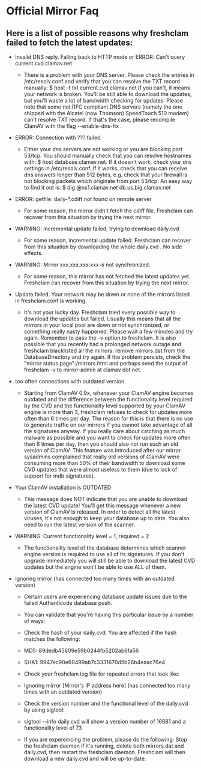 # Official Mirror Faq

## Here is a list of possible reasons why freshclam failed to fetch the latest updates:

* Invalid DNS reply. Falling back to HTTP mode or ERROR: Can't query current.cvd.clamav.net
	* There is a problem with your DNS server. Please check the entries in /etc/resolv.conf and verify that you can resolve the TXT record manually: $ host -t txt current.cvd.clamav.net If you can't, it means your network is broken. You'll be still able to download the updates, but you'll waste a lot of bandwidth checking for updates. Please note that some not RFC compliant DNS servers (namely the one shipped with the Alcatel (now Thomson) SpeedTouch 510 modem) can't resolve TXT record. If that's the case, please recompile ClamAV with the flag --enable-dns-fix .

* ERROR: Connection with ??? failed
	* Either your dns servers are not working or you are blocking port 53/tcp. You should manually check that you can resolve hostnames with: $ host database.clamav.net. If it doesn't work, check your dns settings in /etc/resolv.conf. If it works, check that you can receive dns answers longer than 512 bytes, e.g. check that your firewall is not blocking packets which originate from port 53/tcp. An easy way to find it out is: $ dig @ns1.clamav.net db.us.big.clamav.net

* ERROR: getfile: daily-*.cdiff not found on remote server
	* For some reason, the mirror didn't fetch the cdiff file. Freshclam can recover from this situation by trying the next mirror.

* WARNING: Incremental update failed, trying to download daily.cvd
	* For some reason, incremental update failed. Freshclam can recover from this situation by downloading the whole daily.cvd . No side effects.

* WARNING: Mirror xxx.xxx.xxx.xxx is not synchronized.
	* For some reason, this mirror has not fetched the latest updates yet. Freshclam can recover from this situation by trying the next mirror.

* Update failed. Your network may be down or none of the mirrors listed in freshclam.conf is working.
	* It's not your lucky day. Freshclam tried every possible way to download the updates but failed. Usually this means that all the mirrors in your local pool are down or not synchronized, or something really nasty happened. Please wait a few minutes and try again. Remember to pass the -v option to freshclam. It is also possible that you recently had a prolonged network outage and freshclam blacklisted all the mirrors: remove mirrors.dat from the DatabaseDirectory and try again. If the problem persists, check the "mirror status page":/mirrors.html and perhaps send the output of freshclam -v to mirror-admin at clamav dot net.

* too often connections with outdated version
	* Starting from ClamAV 0.9x, whenever your ClamAV engine becomes outdated and the difference between the functionality level required by the CVD and the functionality level supported by your ClamAV engine is more than 3, freshclam refuses to check for updates more often than 6 times per day. The reason for this is that there is no use to generate traffic on our mirrors if you cannot take advantage of all the signatures anyway. If you really care about catching as much malware as possible and you want to check for updates more often than 6 times per day, then you should also not run such an old version of ClamAV. This feature was introduced after our mirror sysadmins complained that really old versions of ClamAV were consuming more than 50% of their bandwidth to download some CVD updates that were almost useless to them (due to lack of support for mdb signatures).

* Your ClamAV installation is OUTDATED
	* This message does NOT indicate that you are unable to download the latest CVD update! You'll get this message whenever a new version of ClamAV is released. In order to detect all the latest viruses, it's not enough to keep your database up to date. You also need to run the latest version of the scanner. 

* WARNING: Current functionality level = 1, required = 2
	* The functionality level of the database determines which scanner engine version is required to use all of its signatures. If you don't upgrade immediately you will still be able to download the latest CVD updates but the engine won't be able to use ALL of them.

* Ignoring mirror <IP> (has connected too many times with an outdated version)
	* Certain users are experiencing database update issues due to the failed Authenticode database push. 
	* You can validate that you're having this particular issue by a number of ways: 
	* Check the hash of your daily.cvd. You are affected if the hash matches the following:
	* MD5: 89dedb45609e59b0244fb5202ab6fa56
	* SHA1: 9947ec90e60499ab7c3331670d5b26b4eaac76e4
	* Check your freshclam log file for repeated errors that look like:
	* Ignoring mirror [Mirror's IP address here] (has connected too many times with an outdated version)
	* Check the version number and the functional level of the daily.cvd by using sigtool:
	* sigtool --info daily.cvd will show a version number of 16681 and a functionality level of 73

	* If you are expereincing the problem, please do the following:  Stop the freshclam daemon if it's running, delete both mirrors.dat and daily.cvd, then restart the freshclam daemon. Freshclam will then download a new daily.cvd and will be up-to-date.
